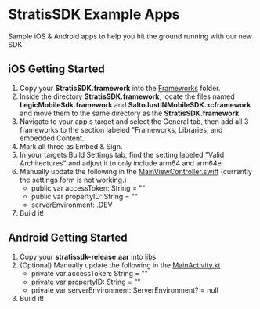 # StratisSDK Example Apps

Sample iOS & Android apps to help you hit the ground running with our new SDK

## iOS Getting Started

1. Copy your **StratisSDK.framework** into the [Frameworks](ios/Frameworks) folder.
1. Inside the directory **StratisSDK.framework**, locate the files named **LegicMobileSdk.framework** and **SaltoJustINMobileSDK.xcframework** and move them to the same directory as the **StratisSDK.framework**
1. Navigate to your app's target and select the General tab, then add all 3 frameworks to the section labeled "Frameworks, Libraries, and embedded Content.
1. Mark all three as Embed & Sign.
1. In your targets Build Settings tab, find the setting labeled "Valid Architectures" and adjust it to only include arm64 and arm64e.
1. Manually update the following in the [MainViewController.swift](ios/StratisSDKExampleApp/MainViewController.swift) (currently the settings form is not working.)
    * public var accessToken: String = ""
    * public var propertyID: String = ""
    * serverEnvironment: .DEV
1. Build it!

## Android Getting Started

1. Copy your **stratissdk-release.aar** into [libs](android/sdkexamplev2/libs)
1. (Optional) Manually update the following in the [MainActivity.kt](android/sdkexamplev2/src/main/java/com/example/sdkexample/MainActivity.kt)
    * private var accessToken: String = ""
    * private var propertyID: String = ""
    * private var serverEnvironment: ServerEnvironment? = null
1. Build it!
